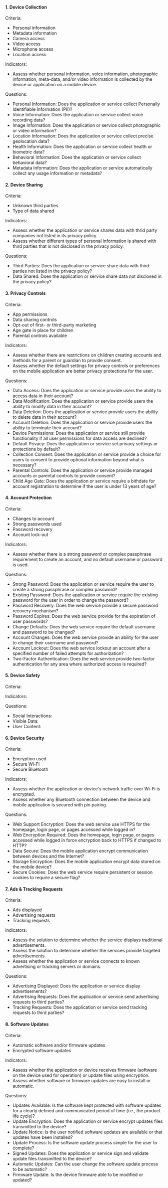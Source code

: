 #### 1. Device Collection

Criteria:
*   Personal information
*   Metadata information
*   Camera access
*   Video access
*   Microphone access
*   Location access

Indicators:
*   Assess whether personal information, voice information, photographic information, meta-data, and/or video information is collected by the device or application on a mobile device.

Questions:
*   Personal Information: Does the application or service collect Personally Identifiable Information (PII)?
*   Voice Information: Does the application or service collect voice recording data?
*   Image Information: Does the application or service collect photographic or video information?
*   Location Information: Does the application or service collect precise geolocation data?
*   Health Information: Does the application or service collect health or biometric data?
*   Behavioral Information: Does the application or service collect behavioral data?
*   Metadata Information: Does the application or service automatically collect any usage information or metadata?

#### 2. Device Sharing

Criteria:
*   Unknown third parties
*   Type of data shared

Indicators:
*   Assess whether the application or service shares data with thrid party companies not listed in its privacy policy.
*   Assess whether different types of personal information is shared with third parties that is not disclosed in the privacy policy.

Questions:
*   Third Parties: Does the application or service share data with third parties not listed in the privacy policy?
*   Data Shared: Does the application or service share data not disclosed in the privacy policy?

#### 3. Privacy Controls

Criteria:
*   App permissions
*   Data sharing controls
*   Opt-out of first- or third-party marketing
*   Age gate in place for children
*   Parental controls available

Indicators:
*   Assess whether there are restrictions on children creating accounts and methods for a parent or guardian to provide consent.
*   Assess whether the default settings for privacy controls or preferences on the mobile application are better privacy protections for the user.

Questions:
*   Data Access: Does the application or service provide users the ability to access data in their account?
*   Data Modification: Does the application or service provide users the ability to modify data in their account?
*   Data Deletion: Does the application or service provide users the ability to delete data in their account?
*   Account Deletion: Does the application or service provide users the ability to terminate their account?
*   Device Permissions: Does the application or service still provide functionality if all user permissions for data access are declined?
*   Default Privacy: Does the application or service set privacy settings or protections by default?
*   Collection Consent: Does the application or service provide a choice for users to consent to provide optional information beyond what is necessary?
*   Parental Controls: Does the application or service provide managed accounts or parental controls to provide consent?
*   Child Age Gate: Does the application or service require a bithdate for account registration to determine if the user is under 13 years of age?

#### 4. Account Protection

Criteria:
*   Changes to account
*   Strong passwords used
*   Password recovery
*   Account lock-out

Indicators:
*   Assess whether there is a strong password or complex passphrase requirement to create an account, and no default username or password is used.

Questions:
*   Strong Password: Does the application or service require the user to create a strong passphrase or complex password?
*   Existing Password: Does the application or service require the existing password for the user in order to change the password?
*   Password Recovery: Does the web service provide a secure password recovery mechanism?
*   Password Expires: Does the web service provide for the expiration of user passwords?
*   Change Defaults: Does the web service require the default username and password to be changed?
*   Account Changes: Does the web service provide an ability for the user to change their username and password?
*   Account Lockout: Does the web service lockout an account after a specified number of failed attempts for authorization?
*   Two-Factor Authentication: Does the web service provide two-factor authentication for any area where authorized access is required?

#### 5. Device Safety

Criteria:


Indicators:

Questions:
*   Social Interactions:
*   Visible Data:
*   User Content:

#### 6. Device Security

Criteria:
*   Encryption used
*   Secure Wi-Fi
*   Secure Bluetooth

Indicators:
*   Assess whether the application or device's network traffic over Wi-Fi is encrypted.
*   Assess whether any Bluetooth connection between the device and mobile application is secured with pin pairing.

Questions:
*   Web Support Encryption: Does the web service use HTTPS for the homepage, login page, or pages accessed while logged in?
*   Web Encryption Required: Does the homepage, login page, or pages accessed while logged in force encryption back to HTTPS if changed to HTTP?
*   Data Secure: Does the mobile application encrypt communication between devices and the Internet?
*   Storage Encryption: Does the mobile application encrypt data stored on the mobile device?
*   Secure Cookies: Does the web service require persistent or session cookies to require a secure flag?

#### 7. Ads & Tracking Requests

Criteria:
*   Ads displayed
*   Advertising requests
*   Tracking requests

Indicators:
*   Assess the solution to determine whether the service displays traditional advertisements.
*   Assess the solution to determine whether the services provide targeted advertisements.
*   Assess whether the application or service connects to known advertising or tracking servers or domains.

Questions:
*   Advertising Displayed: Does the application or service display advertisements?
*   Advertising Requests: Does the application or service send advertising requests to third parties?
*   Tracking Requests: Does the application or service send tracking requests to third parties?

#### 8. Software Updates

Criteria:
*   Automatic software and/or firmware updates
*   Encrypted software updates

Indicators:
*   Assess whether the application or device receives firmware (software on the device used for operation) or update files using encryption.
*   Assess whether software or firmware updates are easy to install or automatic.

Questions:
*   Updates Available: Is the software kept protected with software updates for a clearly defined and communicated period of time (i.e., the product life cycle)?
*   Update Encryption: Does the application or service encrypt updates files transmitted to the device?
*   Update Notice: Is the user notified software updates are available or that updates have been installed?
*   Update Process: Is the software update process simple for the user to complete?
*   Signed Updates: Does the application or service sign and validate update files transmitted to the device?
*   Automatic Updates: Can the user change the software update process to be automatic?
*   Firmware Update: Is the device firmware able to be modified or updated?
